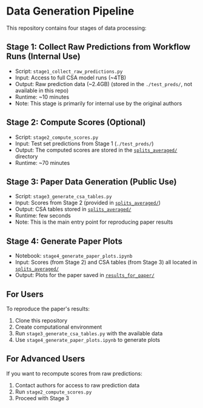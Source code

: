 # Data Generation Pipeline

This repository contains four stages of data processing:

## Stage 1: Collect Raw Predictions from Workflow Runs (Internal Use)
- Script: `stage1_collect_raw_predictions.py`
- Input: Access to full CSA model runs (~4TB)
- Output: Raw prediction data (~2.4GB) (stored in the `./test_preds/`, not available in this repo)
- Runtime: ~10 minutes
- Note: This stage is primarily for internal use by the original authors

## Stage 2: Compute Scores (Optional)
- Script: `stage2_compute_scores.py`
- Input: Test set predictions from Stage 1 (`./test_preds/`)
- Output: The computed scores are stored in the [`splits_averaged/`](./splits_averaged/) directory
- Runtime: ~70 minutes

## Stage 3: Paper Data Generation (Public Use)
- Script: `stage3_generate_csa_tables.py`
- Input: Scores from Stage 2 (provided in [`splits_averaged/`](./splits_averaged/))
- Output: CSA tables stored in [`splits_averaged/`](./splits_averaged/)
- Runtime: few seconds
- Note: This is the main entry point for reproducing paper results

## Stage 4: Generate Paper Plots
- Notebook: `stage4_generate_paper_plots.ipynb`
- Input: Scores (from Stage 2) and CSA tables (from Stage 3) all located in  [`splits_averaged/`](./splits_averaged/)
- Output: Plots for the paper saved in [`results_for_paper/`](./results_for_paper/)


## For Users
To reproduce the paper's results:
1. Clone this repository
2. Create computational environment
3. Run `stage3_generate_csa_tables.py` with the available data
4. Use `stage4_generate_paper_plots.ipynb` to generate plots


## For Advanced Users
If you want to recompute scores from raw predictions:
1. Contact authors for access to raw prediction data
2. Run `stage2_compute_scores.py`
3. Proceed with Stage 3

